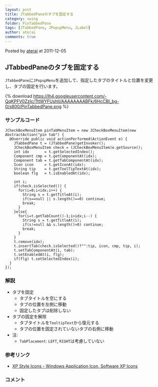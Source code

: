 ```yaml
---
layout: post
title: JTabbedPaneのタブを固定する
category: swing
folder: PinTabbedPane
tags: [JTabbedPane, JPopupMenu, JLabel]
author: aterai
comments: true
---
```


Posted by [aterai](http://terai.xrea.jp/aterai.html) at 2011-12-05

## JTabbedPaneのタブを固定する
`JTabbedPane`に`JPopupMenu`を追加して、指定したタブのタイトルと位置を変更し、タブの固定を行います。

{% download https://lh4.googleusercontent.com/-QqKPFV0ZzIc/TttWYFUshII/AAAAAAAABFk/6HcCBI_bg-0/s800/PinTabbedPane.png %}

### サンプルコード
<pre class="prettyprint"><code>JCheckBoxMenuItem pinTabMenuItem = new JCheckBoxMenuItem(new AbstractAction("pin tab") {
  @Override public void actionPerformed(ActionEvent e) {
    JTabbedPane t = (JTabbedPane)getInvoker();
    JCheckBoxMenuItem check = (JCheckBoxMenuItem)e.getSource();
    int idx       = t.getSelectedIndex();
    Component cmp = t.getComponentAt(idx);
    Component tab = t.getTabComponentAt(idx);
    Icon icon     = t.getIconAt(idx);
    String tip    = t.getToolTipTextAt(idx);
    boolean flg   = t.isEnabledAt(idx);

    int i;
    if(check.isSelected()) {
      for(i=0;i&lt;idx;i++) {
        String s = t.getTitleAt(i);
        if(s==null || s.length()==0) continue;
        break;
      }
    }else{
      for(i=t.getTabCount()-1;i&gt;idx;i--) {
        String s = t.getTitleAt(i);
        if(s!=null &amp;&amp; s.length()&gt;0) continue;
        break;
      }
    }
    t.remove(idx);
    t.insertTab(check.isSelected()?"":tip, icon, cmp, tip, i);
    t.setTabComponentAt(i, tab);
    t.setEnabledAt(i, flg);
    if(flg) t.setSelectedIndex(i);
  }
});
</code></pre>

### 解説
- タブを固定
    - タブタイトルを空にする
    - タブの位置を左側に移動
    - 固定したタブは削除しない
- タブの固定を解除
    - タブタイトルを`TooltipText`から復元する
    - タブの位置を固定されていないタブの右側に移動
- 注:
    - `TabPlacement`: `LEFT`, `RIGHT`は考慮していない

<!-- dummy comment line for breaking list -->

### 参考リンク
- [XP Style Icons - Windows Application Icon, Software XP Icons](http://www.icongalore.com/)

<!-- dummy comment line for breaking list -->

### コメント
